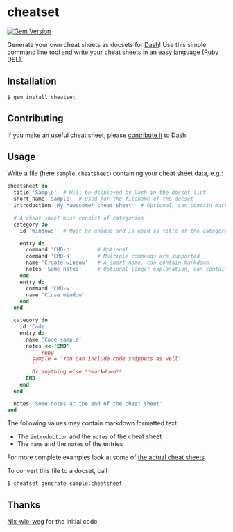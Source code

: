 # cheatset

[![Gem Version](https://badge.fury.io/rb/cheatset.png)](http://badge.fury.io/rb/cheatset)

Generate your own cheat sheets as docsets for [Dash](http://kapeli.com/dash)!
Use this simple command line tool and write your cheat sheets in an easy
language (Ruby DSL).

## Installation

    $ gem install cheatset

## Contributing

If you make an useful cheat sheet, please [contribute it](https://github.com/Kapeli/cheatsheets#readme) to Dash.

## Usage

Write a file (here `sample.cheatsheet`) containing your cheat sheet data, e.g.:

```ruby
cheatsheet do
  title 'Sample'  # Will be displayed by Dash in the docset list
  short_name 'sample'  # Used for the filename of the docset
  introduction 'My *awesome* cheat sheet'  # Optional, can contain markdown and multiple lines

  # A cheat sheet must consist of categories
  category do
    id 'Windows'  # Must be unique and is used as title of the category

    entry do
      command 'CMD-n'        # Optional
      command 'CMD-N'        # Multiple commands are supported
      name 'Create window'   # A short name, can contain markdown
      notes 'Some notes'     # Optional longer explanation, can contain markdown
    end
    entry do
      command 'CMD-w'
      name 'Close window'
    end
  end

  category do
    id 'Code'
    entry do
      name 'Code sample'
      notes <<-'END'
        ```ruby
        sample = "You can include code snippets as well"
        ```
        Or anything else **markdown**.
      END
    end
  end

  notes 'Some notes at the end of the cheat sheet'
end
```
The following values may contain markdown formatted text:

* The `introduction` and the `notes` of the cheat sheet
* The `name` and the `notes` of the entries

For more complete examples look at some of
[the actual cheat sheets](https://github.com/Kapeli/cheatsheets).

To convert this file to a docset, call

    $ cheatset generate sample.cheatsheet

## Thanks

[Nix-wie-weg](https://github.com/Nix-wie-weg/dasheets) for the initial code.
